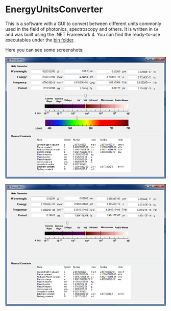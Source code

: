 # EnergyUnitsConverter
This is a software with a GUI to convert between different units commonly used in the field of photonics, spectroscopy and others. It is written in `C#` and was built using the .NET Framework 4. You can find the ready-to-use executables under the [bin folder](/bin).

Here you can see some screenshots:

![Screenshot](units_converter_screenshot_1.png "Screenshot")

![Screenshot](units_converter_screenshot_2.png "Screenshot")





